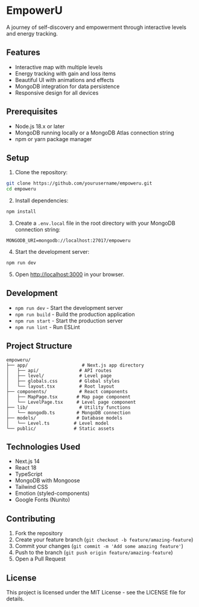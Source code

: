 # EmpowerU

A journey of self-discovery and empowerment through interactive levels and energy tracking.

## Features

- Interactive map with multiple levels
- Energy tracking with gain and loss items
- Beautiful UI with animations and effects
- MongoDB integration for data persistence
- Responsive design for all devices

## Prerequisites

- Node.js 18.x or later
- MongoDB running locally or a MongoDB Atlas connection string
- npm or yarn package manager

## Setup

1. Clone the repository:
```bash
git clone https://github.com/yourusername/empoweru.git
cd empoweru
```

2. Install dependencies:
```bash
npm install
```

3. Create a `.env.local` file in the root directory with your MongoDB connection string:
```
MONGODB_URI=mongodb://localhost:27017/empoweru
```

4. Start the development server:
```bash
npm run dev
```

5. Open [http://localhost:3000](http://localhost:3000) in your browser.

## Development

- `npm run dev` - Start the development server
- `npm run build` - Build the production application
- `npm run start` - Start the production server
- `npm run lint` - Run ESLint

## Project Structure

```
empoweru/
├── app/                    # Next.js app directory
│   ├── api/               # API routes
│   ├── level/             # Level page
│   ├── globals.css        # Global styles
│   └── layout.tsx         # Root layout
├── components/            # React components
│   ├── MapPage.tsx       # Map page component
│   └── LevelPage.tsx     # Level page component
├── lib/                   # Utility functions
│   └── mongodb.ts        # MongoDB connection
├── models/               # Database models
│   └── Level.ts         # Level model
└── public/              # Static assets
```

## Technologies Used

- Next.js 14
- React 18
- TypeScript
- MongoDB with Mongoose
- Tailwind CSS
- Emotion (styled-components)
- Google Fonts (Nunito)

## Contributing

1. Fork the repository
2. Create your feature branch (`git checkout -b feature/amazing-feature`)
3. Commit your changes (`git commit -m 'Add some amazing feature'`)
4. Push to the branch (`git push origin feature/amazing-feature`)
5. Open a Pull Request

## License

This project is licensed under the MIT License - see the LICENSE file for details.
